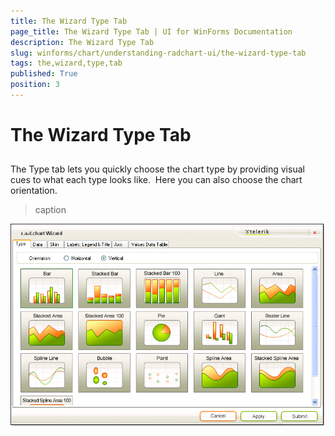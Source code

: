 ```yaml
---
title: The Wizard Type Tab
page_title: The Wizard Type Tab | UI for WinForms Documentation
description: The Wizard Type Tab
slug: winforms/chart/understanding-radchart-ui/the-wizard-type-tab
tags: the,wizard,type,tab
published: True
position: 3
---
```


# The Wizard Type Tab



## 

The Type tab lets you quickly choose the chart type by providing visual cues to what each type looks like.  Here you can also choose the chart orientation.
>caption 

![chart-understanding-radchart-ui-the-wizard-type-tab 001](images/chart-understanding-radchart-ui-the-wizard-type-tab001.png)

